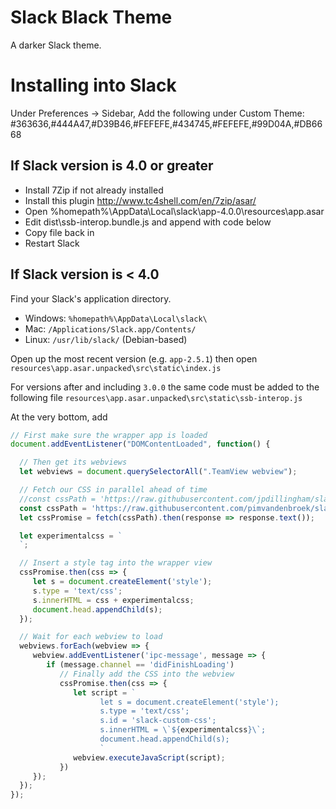 # Slack Black Theme

A darker Slack theme.

# Installing into Slack

Under Preferences -> Sidebar, Add the following under Custom Theme:
#363636,#444A47,#D39B46,#FEFEFE,#434745,#FEFEFE,#99D04A,#DB6668

## If Slack version is 4.0 or greater

- Install 7Zip if not already installed
- Install this plugin http://www.tc4shell.com/en/7zip/asar/
- Open %homepath%\AppData\Local\slack\app-4.0.0\resources\app.asar
- Edit dist\ssb-interop.bundle.js and append with code below
- Copy file back in
- Restart Slack

## If Slack version is < 4.0

Find your Slack's application directory.

* Windows: `%homepath%\AppData\Local\slack\`
* Mac: `/Applications/Slack.app/Contents/`
* Linux: `/usr/lib/slack/` (Debian-based)


Open up the most recent version (e.g. `app-2.5.1`) then open
`resources\app.asar.unpacked\src\static\index.js`

For versions after and including `3.0.0` the same code must be added to the following file
`resources\app.asar.unpacked\src\static\ssb-interop.js`

At the very bottom, add

```js
// First make sure the wrapper app is loaded
document.addEventListener("DOMContentLoaded", function() {

  // Then get its webviews
  let webviews = document.querySelectorAll(".TeamView webview");

  // Fetch our CSS in parallel ahead of time
  //const cssPath = 'https://raw.githubusercontent.com/jpdillingham/slack-desktop-dark-theme/master/custom.css';
  const cssPath = 'https://raw.githubusercontent.com/pimvandenbroek/slack-desktop-dark/master/dark.css';
  let cssPromise = fetch(cssPath).then(response => response.text());

  let experimentalcss = `
  `;

  // Insert a style tag into the wrapper view
  cssPromise.then(css => {
     let s = document.createElement('style');
     s.type = 'text/css';
     s.innerHTML = css + experimentalcss;
     document.head.appendChild(s);
  });

  // Wait for each webview to load
  webviews.forEach(webview => {
     webview.addEventListener('ipc-message', message => {
        if (message.channel == 'didFinishLoading')
           // Finally add the CSS into the webview
           cssPromise.then(css => {
              let script = `
                    let s = document.createElement('style');
                    s.type = 'text/css';
                    s.id = 'slack-custom-css';
                    s.innerHTML = \`${experimentalcss}\`;
                    document.head.appendChild(s);
                    `
              webview.executeJavaScript(script);
           })
     });
  });
});
```
